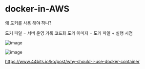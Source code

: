 # docker-in-AWS

왜 도커를 사용 해야 하나?

도커 파일 = 서버 운영 기록 코드화
도커 이미지 = 도커 파일 + 실행 시점


![image](https://github.com/lee-young-jik/docker-in-AWS/assets/91588673/1be00a1a-dcf6-4f07-ac99-1afc44a047cd)


![image](https://github.com/lee-young-jik/docker-in-AWS/assets/91588673/f8b88023-e959-4c2f-a6e8-3546722cd398)

https://www.44bits.io/ko/post/why-should-i-use-docker-container
